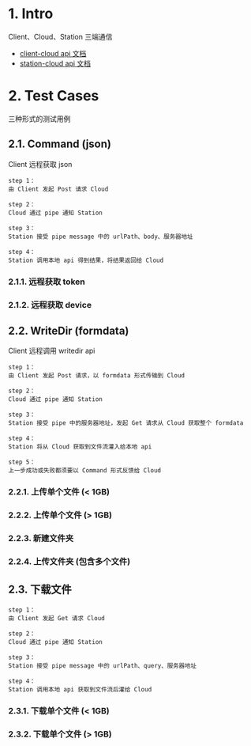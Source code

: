 # 1. Intro
Client、Cloud、Station 三端通信
- [client-cloud api 文档]()
- [station-cloud api 文档]()

# 2. Test Cases
三种形式的测试用例

## 2.1. Command (json)
Client 远程获取 json
```
step 1：
由 Client 发起 Post 请求 Cloud

step 2：
Cloud 通过 pipe 通知 Station

step 3：
Station 接受 pipe message 中的 urlPath、body、服务器地址

step 4：
Station 调用本地 api 得到结果，将结果返回给 Cloud
```
### 2.1.1. 远程获取 token
### 2.1.2. 远程获取 device

## 2.2. WriteDir (formdata)
Client 远程调用 writedir api
```
step 1：
由 Client 发起 Post 请求，以 formdata 形式传输到 Cloud

step 2：
Cloud 通过 pipe 通知 Station

step 3：
Station 接受 pipe 中的服务器地址，发起 Get 请求从 Cloud 获取整个 formdata

step 4：
Station 将从 Cloud 获取到文件流灌入给本地 api

step 5：
上一步成功或失败都须要以 Command 形式反馈给 Cloud
```
### 2.2.1. 上传单个文件 (< 1GB)
### 2.2.2. 上传单个文件 (> 1GB)
### 2.2.3. 新建文件夹
### 2.2.4. 上传文件夹 (包含多个文件)

## 2.3. 下载文件
```
step 1：
由 Client 发起 Get 请求 Cloud

step 2：
Cloud 通过 pipe 通知 Station

step 3：
Station 接受 pipe message 中的 urlPath、query、服务器地址

step 4：
Station 调用本地 api 获取到文件流后灌给 Cloud
```

### 2.3.1. 下载单个文件 (< 1GB)
### 2.3.2. 下载单个文件 (> 1GB)
